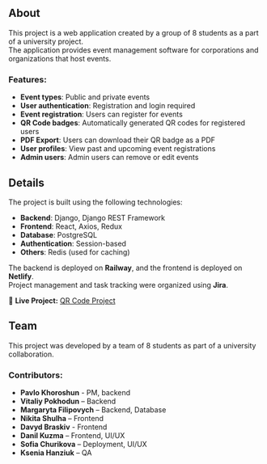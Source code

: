 ## About
This project is a web application created by a group of 8 students as a part of a university project.  
The application provides event management software for corporations and organizations that host events.  

### Features:
- **Event types**: Public and private events  
- **User authentication**: Registration and login required  
- **Event registration**: Users can register for events  
- **QR Code badges**: Automatically generated QR codes for registered users  
- **PDF Export**: Users can download their QR badge as a PDF  
- **User profiles**: View past and upcoming event registrations
- **Admin users**: Admin users can remove or edit events

## Details  

The project is built using the following technologies:  
- **Backend**: Django, Django REST Framework  
- **Frontend**: React, Axios, Redux  
- **Database**: PostgreSQL  
- **Authentication**: Session-based  
- **Others**: Redis (used for caching)  

The backend is deployed on **Railway**, and the frontend is deployed on **Netlify**.  
Project management and task tracking were organized using **Jira**. 

🔗 **Live Project:** [QR Code Project](https://qr-code-project-sigma.netlify.app/)  

## Team  
This project was developed by a team of 8 students as part of a university collaboration.  

### Contributors:
- **Pavlo Khoroshun** - PM, backend
- **Vitaliy Pokhodun** – Backend  
- **Margaryta Filipovych** – Backend, Database  
- **Nikita Shulha** – Frontend  
- **Davyd Braskiv** - Frontend  
- **Danil Kuzma** – Frontend, UI/UX  
- **Sofia Churikova** – Deployment, UI/UX  
- **Ksenia Hanziuk** – QA    
